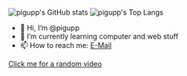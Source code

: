 ![pigupp's GitHub stats](https://github-readme-stats.vercel.app/api?username=pigupp&show_icons=true&theme=dark)
![pigupp's Top Langs](https://github-readme-stats.vercel.app/api/top-langs/?username=pigupp&theme=transparent&langs_count=8&layout=compact)  

- 👋 Hi, I’m @pigupp  
- 🌱 I’m currently learning computer and web stuff  
- 📫 How to reach me: [E-Mail](mailto:6crxdrzwh@relay.firefox.com)  

[Click me for a random video](https://pigupp.github.io/random-video/)  


<!---
pigupp/pigupp is a ✨ special ✨ repository because its `README.md` (this file) appears on your GitHub profile.
You can click the Preview link to take a look at your changes.
--->
